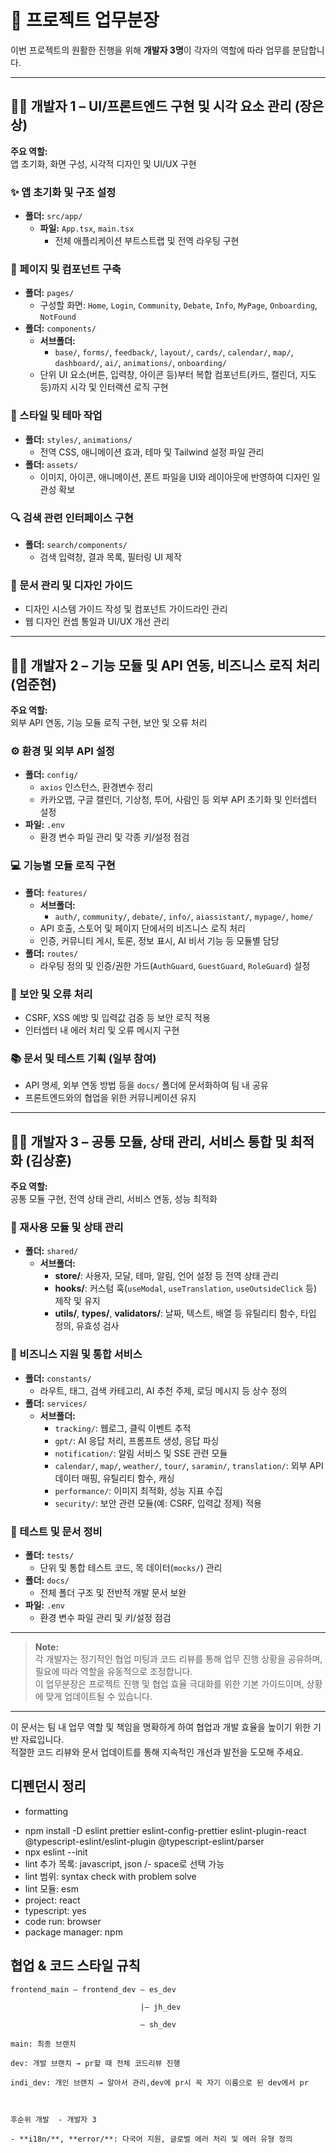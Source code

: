 # 🚀 프로젝트 업무분장

이번 프로젝트의 원활한 진행을 위해 **개발자 3명**이 각자의 역할에 따라 업무를 분담합니다.

---

## 👨‍💻 개발자 1 – UI/프론트엔드 구현 및 시각 요소 관리 (장은상)

**주요 역할:**  
앱 초기화, 화면 구성, 시각적 디자인 및 UI/UX 구현

### ✨ 앱 초기화 및 구조 설정

- **폴더:** `src/app/`
  - **파일:** `App.tsx`, `main.tsx`
    - 전체 애플리케이션 부트스트랩 및 전역 라우팅 구현

### 🎨 페이지 및 컴포넌트 구축

- **폴더:** `pages/`
  - 구성할 화면: `Home`, `Login`, `Community`, `Debate`, `Info`, `MyPage`, `Onboarding`, `NotFound`
- **폴더:** `components/`
  - **서브폴더:**
    - `base/`, `forms/`, `feedback/`, `layout/`, `cards/`, `calendar/`, `map/`, `dashboard/`, `ai/`, `animations/`, `onboarding/`
  - 단위 UI 요소(버튼, 입력창, 아이콘 등)부터 복합 컴포넌트(카드, 캘린더, 지도 등)까지 시각 및 인터랙션 로직 구현

### 👗 스타일 및 테마 작업

- **폴더:** `styles/`, `animations/`
  - 전역 CSS, 애니메이션 효과, 테마 및 Tailwind 설정 파일 관리
- **폴더:** `assets/`
  - 이미지, 아이콘, 애니메이션, 폰트 파일을 UI와 레이아웃에 반영하여 디자인 일관성 확보

### 🔍 검색 관련 인터페이스 구현

- **폴더:** `search/components/`
  - 검색 입력창, 결과 목록, 필터링 UI 제작

### 📝 문서 관리 및 디자인 가이드

- 디자인 시스템 가이드 작성 및 컴포넌트 가이드라인 관리
- 웹 디자인 컨셉 통일과 UI/UX 개선 관리

---

## 👨‍💻 개발자 2 – 기능 모듈 및 API 연동, 비즈니스 로직 처리 (엄준현)

**주요 역할:**  
외부 API 연동, 기능 모듈 로직 구현, 보안 및 오류 처리

### ⚙️ 환경 및 외부 API 설정

- **폴더:** `config/`
  - `axios` 인스턴스, 환경변수 정리
  - 카카오맵, 구글 캘린더, 기상청, 투어, 사람인 등 외부 API 초기화 및 인터셉터 설정
- **파일:** `.env`
  - 환경 변수 파일 관리 및 각종 키/설정 점검

### 💻 기능별 모듈 로직 구현

- **폴더:** `features/`
  - **서브폴더:**
    - `auth/`, `community/`, `debate/`, `info/`, `aiassistant/`, `mypage/`, `home/`
  - API 호출, 스토어 및 페이지 단에서의 비즈니스 로직 처리
  - 인증, 커뮤니티 게시, 토론, 정보 표시, AI 비서 기능 등 모듈별 담당
- **폴더:** `routes/`
  - 라우팅 정의 및 인증/권한 가드(`AuthGuard`, `GuestGuard`, `RoleGuard`) 설정

### 🔐 보안 및 오류 처리

- CSRF, XSS 예방 및 입력값 검증 등 보안 로직 적용
- 인터셉터 내 에러 처리 및 오류 메시지 구현

### 📚 문서 및 테스트 기획 (일부 참여)

- API 명세, 외부 연동 방법 등을 `docs/` 폴더에 문서화하여 팀 내 공유
- 프론트엔드와의 협업을 위한 커뮤니케이션 유지

---

## 👨‍💻 개발자 3 – 공통 모듈, 상태 관리, 서비스 통합 및 최적화 (김상훈)

**주요 역할:**  
공통 모듈 구현, 전역 상태 관리, 서비스 연동, 성능 최적화

### 🔄 재사용 모듈 및 상태 관리

- **폴더:** `shared/`
  - **서브폴더:**
    - **store/**: 사용자, 모달, 테마, 알림, 언어 설정 등 전역 상태 관리
    - **hooks/**: 커스텀 훅(`useModal`, `useTranslation`, `useOutsideClick` 등) 제작 및 유지
    - **utils/**, **types/**, **validators/**: 날짜, 텍스트, 배열 등 유틸리티 함수, 타입 정의, 유효성 검사

### 🔧 비즈니스 지원 및 통합 서비스

- **폴더:** `constants/`
  - 라우트, 태그, 검색 카테고리, AI 추천 주제, 로딩 메시지 등 상수 정의
- **폴더:** `services/`
  - **서브폴더:**
    - `tracking/`: 웹로그, 클릭 이벤트 추적
    - `gpt/`: AI 응답 처리, 프롬프트 생성, 응답 파싱
    - `notification/`: 알림 서비스 및 SSE 관련 모듈
    - `calendar/`, `map/`, `weather/`, `tour/`, `saramin/`, `translation/`: 외부 API 데이터 매핑, 유틸리티 함수, 캐싱
    - `performance/`: 이미지 최적화, 성능 지표 수집
    - `security/`: 보안 관련 모듈(예: CSRF, 입력값 정제) 적용

### 🧪 테스트 및 문서 정비

- **폴더:** `tests/`
  - 단위 및 통합 테스트 코드, 목 데이터(`mocks/`) 관리
- **폴더:** `docs/`
  - 전체 폴더 구조 및 전반적 개발 문서 보완
- **파일:** `.env`
  - 환경 변수 파일 관리 및 키/설정 점검

---

> **Note:**  
> 각 개발자는 정기적인 협업 미팅과 코드 리뷰를 통해 업무 진행 상황을 공유하며, 필요에 따라 역할을 유동적으로 조정합니다.  
> 이 업무분장은 프로젝트 진행 및 협업 효율 극대화를 위한 기본 가이드이며, 상황에 맞게 업데이트될 수 있습니다.

---

이 문서는 팀 내 업무 역할 및 책임을 명확하게 하여 협업과 개발 효율을 높이기 위한 기반 자료입니다.  
적절한 코드 리뷰와 문서 업데이트를 통해 지속적인 개선과 발전을 도모해 주세요.

## 디펜던시 정리

- formatting

* npm install -D eslint prettier eslint-config-prettier eslint-plugin-react @typescript-eslint/eslint-plugin @typescript-eslint/parser
* npx eslint --init
* lint 추가 목록: javascript, json /- space로 선택 가능
* lint 범위: syntax check with problem solve
* lint 모듈: esm
* project: react
* typescript: yes
* code run: browser
* package manager: npm

## 협업 & 코드 스타일 규칙

```
frontend_main — frontend_dev — es_dev

                             |— jh_dev

                             — sh_dev

main: 최종 브랜치

dev: 개발 브랜치 → pr할 때 전체 코드리뷰 진행

indi_dev: 개인 브랜치 → 알아서 관리,dev에 pr시 꼭 자기 이름으로 된 dev에서 pr



후순위 개발  - 개발자 3

- **i18n/**, **error/**: 다국어 지원, 글로벌 에러 처리 및 에러 유형 정의
```
